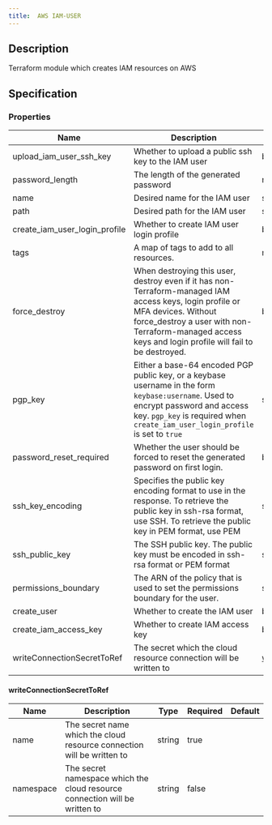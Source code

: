 ```yaml
---
title:  AWS IAM-USER
---
```


## Description

Terraform module which creates IAM resources on AWS

## Specification


### Properties

 Name | Description | Type | Required | Default 
 ------------ | ------------- | ------------- | ------------- | ------------- 
 upload_iam_user_ssh_key | Whether to upload a public ssh key to the IAM user | bool | false |  
 password_length | The length of the generated password | number | false |  
 name | Desired name for the IAM user | string | true |  
 path | Desired path for the IAM user | string | false |  
 create_iam_user_login_profile | Whether to create IAM user login profile | bool | false |  
 tags | A map of tags to add to all resources. | map(string) | false |  
 force_destroy | When destroying this user, destroy even if it has non-Terraform-managed IAM access keys, login profile or MFA devices. Without force_destroy a user with non-Terraform-managed access keys and login profile will fail to be destroyed. | bool | false |  
 pgp_key | Either a base-64 encoded PGP public key, or a keybase username in the form `keybase:username`. Used to encrypt password and access key. `pgp_key` is required when `create_iam_user_login_profile` is set to `true` | string | false |  
 password_reset_required | Whether the user should be forced to reset the generated password on first login. | bool | false |  
 ssh_key_encoding | Specifies the public key encoding format to use in the response. To retrieve the public key in ssh-rsa format, use SSH. To retrieve the public key in PEM format, use PEM | string | false |  
 ssh_public_key | The SSH public key. The public key must be encoded in ssh-rsa format or PEM format | string | false |  
 permissions_boundary | The ARN of the policy that is used to set the permissions boundary for the user. | string | false |  
 create_user | Whether to create the IAM user | bool | false |  
 create_iam_access_key | Whether to create IAM access key | bool | false |  
 writeConnectionSecretToRef | The secret which the cloud resource connection will be written to | [writeConnectionSecretToRef](#writeConnectionSecretToRef) | false |  


#### writeConnectionSecretToRef

 Name | Description | Type | Required | Default 
 ------------ | ------------- | ------------- | ------------- | ------------- 
 name | The secret name which the cloud resource connection will be written to | string | true |  
 namespace | The secret namespace which the cloud resource connection will be written to | string | false |  
